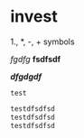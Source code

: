 # invest
1., *, -, + symbols


*fgdfg*
**fsdfsdf**

***dfgdgdf***

`test`

```c#
testdfsdfsd
testdfsdfsd
testdfsdfsd
```
